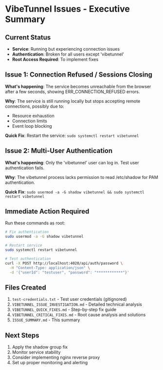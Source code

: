 # VibeTunnel Issues - Executive Summary

## Current Status
- **Service**: Running but experiencing connection issues
- **Authentication**: Broken for all users except 'vibetunnel'
- **Root Access Required**: To implement fixes

## Issue 1: Connection Refused / Sessions Closing

**What's happening**: The service becomes unreachable from the browser after a few seconds, showing ERR_CONNECTION_REFUSED errors.

**Why**: The service is still running locally but stops accepting remote connections, possibly due to:
- Resource exhaustion
- Connection limits
- Event loop blocking

**Quick Fix**: Restart the service: `sudo systemctl restart vibetunnel`

## Issue 2: Multi-User Authentication

**What's happening**: Only the 'vibetunnel' user can log in. Test user authentication fails.

**Why**: The vibetunnel process lacks permission to read /etc/shadow for PAM authentication.

**Quick Fix**: `sudo usermod -a -G shadow vibetunnel && sudo systemctl restart vibetunnel`

## Immediate Action Required

Run these commands as root:

```bash
# Fix authentication
sudo usermod -a -G shadow vibetunnel

# Restart service
sudo systemctl restart vibetunnel

# Test authentication
curl -X POST http://localhost:4020/api/auth/password \
  -H "Content-Type: application/json" \
  -d '{"userId": "testuser", "password": "************"}'
```

## Files Created
1. `test-credentials.txt` - Test user credentials (gitignored)
2. `VIBETUNNEL_ISSUE_INVESTIGATION.md` - Detailed technical analysis
3. `VIBETUNNEL_QUICK_FIXES.md` - Step-by-step fix guide
4. `VIBETUNNEL_CRITICAL_FIXES.md` - Root cause analysis and solutions
5. `ISSUE_SUMMARY.md` - This summary

## Next Steps
1. Apply the shadow group fix
2. Monitor service stability
3. Consider implementing nginx reverse proxy
4. Set up proper monitoring and alerting
